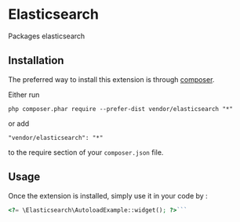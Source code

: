 Elasticsearch
=============
Packages elasticsearch

Installation
------------

The preferred way to install this extension is through [composer](http://getcomposer.org/download/).

Either run

```
php composer.phar require --prefer-dist vendor/elasticsearch "*"
```

or add

```
"vendor/elasticsearch": "*"
```

to the require section of your `composer.json` file.


Usage
-----

Once the extension is installed, simply use it in your code by  :

```php
<?= \Elasticsearch\AutoloadExample::widget(); ?>```